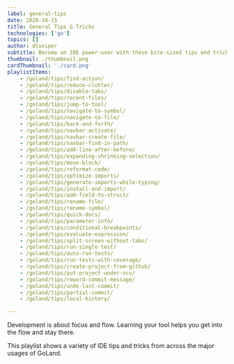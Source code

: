 ```yaml
---
label: general-tips
date: 2020-10-15
title: General Tips & Tricks
technologies: ['go']
topics: []
author: dlsniper
subtitle: Become an IDE power-user with these bite-sized tips and tricks.
thumbnail: ./thumbnail.png
cardThumbnail: './card.png'
playlistItems:
    - /goland/tips/find-action/
    - /goland/tips/reduce-clutter/
    - /goland/tips/disable-tabs/
    - /goland/tips/recent-files/
    - /goland/tips/jump-to-tool/
    - /goland/tips/navigate-to-symbol/
    - /goland/tips/navigate-to-file/
    - /goland/tips/back-and-forth/
    - /goland/tips/navbar-activate/
    - /goland/tips/navbar-create-file/
    - /goland/tips/navbar-find-in-path/
    - /goland/tips/add-line-after-before/
    - /goland/tips/expanding-shrinking-selection/
    - /goland/tips/move-block/
    - /goland/tips/reformat-code/
    - /goland/tips/optimize-imports/
    - /goland/tips/generate-imports-while-typing/
    - /goland/tips/install-and-import/
    - /goland/tips/add-field-to-struct/
    - /goland/tips/rename-file/
    - /goland/tips/rename-symbol/
    - /goland/tips/quick-docs/
    - /goland/tips/parameter-info/
    - /goland/tips/conditional-breakpoints/
    - /goland/tips/evaluate-expression/
    - /goland/tips/split-screen-without-tabs/
    - /goland/tips/run-single-test/
    - /goland/tips/auto-run-tests/
    - /goland/tips/run-tests-with-coverage/
    - /goland/tips/create-project-from-github/
    - /goland/tips/put-project-under-vcs/
    - /goland/tips/reword-commit-message/
    - /goland/tips/undo-last-commit/
    - /goland/tips/partial-commit/
    - /goland/tips/local-history/

---
```


Development is about focus and flow. Learning your tool helps you get
into the flow and stay there.

This playlist shows a variety of IDE tips and tricks from across the
major usages of GoLand.
